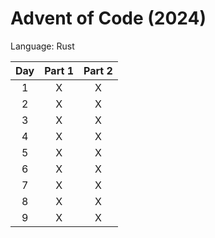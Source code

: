 # Advent of Code (2024)

Language: Rust

| Day | Part 1 | Part 2 |
| :-: | :----: | :----: |
| 1   |      X |      X |
| 2   |      X |      X |
| 3   |      X |      X |
| 4   |      X |      X |
| 5   |      X |      X |
| 6   |      X |      X |
| 7   |      X |      X |
| 8   |      X |      X |
| 9   |      X |      X |
